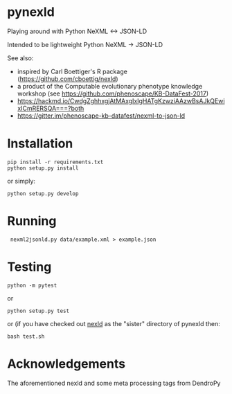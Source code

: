 pynexld
=======

Playing around with Python NeXML <-> JSON-LD
 
Intended to be lightweight Python NeXML -> JSON-LD

See also:
  * inspired by Carl Boettiger's R package (https://github.com/cboettig/nexld)
  * a product of the  Computable evolutionary phenotype knowledge workshop 
(see https://github.com/phenoscape/KB-DataFest-2017)
  * https://hackmd.io/CwdgZghhxgjAtMAxgIxIgHATgKzwziAAzwBsAJkQEwixICmRERSQA===?both
  * https://gitter.im/phenoscape-kb-datafest/nexml-to-json-ld


Installation
============

    pip install -r requirements.txt
    python setup.py install

or simply:

    python setup.py develop
    
Running
=======

     nexml2jsonld.py data/example.xml > example.json


Testing
=======

    python -m pytest

or

    python setup.py test

or (if you have checked out [nexld](https://github.com/phenoscape/nexld) as the 
    "sister" directory of pynexld then:

    bash test.sh


Acknowledgements
===============
The aforementioned nexld and some meta processing tags from DendroPy